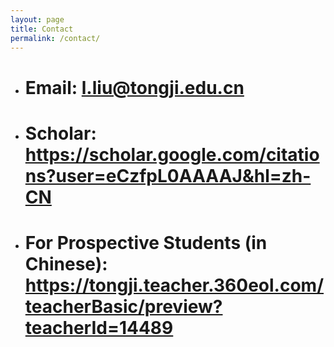 ```yaml
---
layout: page
title: Contact
permalink: /contact/
---
```


- # Email:  l.liu@tongji.edu.cn  
- # Scholar: <https://scholar.google.com/citations?user=eCzfpL0AAAAJ&hl=zh-CN>  
- # For Prospective Students (in Chinese): <https://tongji.teacher.360eol.com/teacherBasic/preview?teacherId=14489>  


